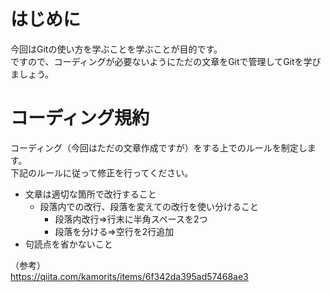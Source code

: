 # はじめに
今回はGitの使い方を学ぶことを学ぶことが目的です。  
ですので、コーディングが必要ないようにただの文章をGitで管理してGitを学びましょう。

# コーディング規約
コーディング（今回はただの文章作成ですが）をする上でのルールを制定します。  
下記のルールに従って修正を行ってください。

- 文章は適切な箇所で改行すること
  - 段落内での改行、段落を変えての改行を使い分けること
    - 段落内改行⇒行末に半角スペースを2つ
    - 段落を分ける⇒空行を2行追加
- 句読点を省かないこと

（参考）  
https://qiita.com/kamorits/items/6f342da395ad57468ae3
